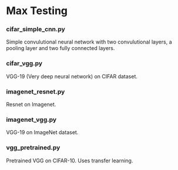 # Max Testing

### cifar_simple_cnn.py

Simple convulutional neural network with two convulutional layers, a pooling layer and two fully connected layers.

### cifar_vgg.py

VGG-19 (Very deep neural network) on CIFAR dataset.

### imagenet_resnet.py

Resnet on Imagenet.

### imagenet_vgg.py

VGG-19 on ImageNet dataset.

### vgg_pretrained.py

Pretrained VGG on CIFAR-10. Uses transfer learning.